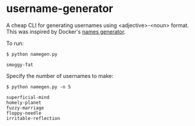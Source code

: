 # username-generator
A cheap CLI for generating usernames using &lt;adjective>-&lt;noun> format. This was inspired by Docker's [names generator](https://github.com/moby/moby/blob/master/pkg/namesgenerator/names-generator.go).

To run:
```
$ python namegen.py

smoggy-fat
```

Specify the number of usernames to make:
```
$ python namegen.py -n 5

superficial-mind
homely-planet
fuzzy-marriage
floppy-needle
irritable-reflection
```
